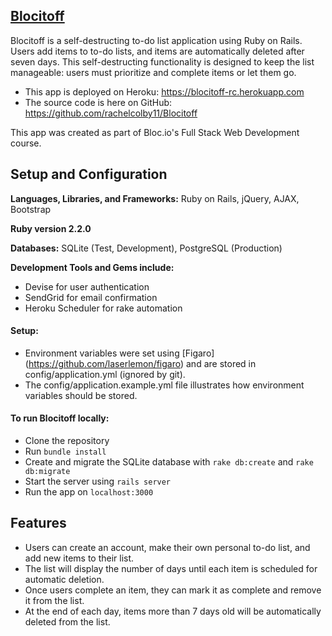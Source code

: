 ## [Blocitoff](https://blocitoff-rc.herokuapp.com/)

Blocitoff is a self-destructing to-do list application using Ruby on Rails. Users add items to to-do lists, and items are automatically deleted after seven days. This self-destructing functionality is designed to keep the list manageable: users must prioritize and complete items or let them go.

* This app is deployed on Heroku: https://blocitoff-rc.herokuapp.com
* The source code is here on GitHub: https://github.com/rachelcolby11/Blocitoff

This app was created as part of Bloc.io's Full Stack Web Development course.

## Setup and Configuration
**Languages, Libraries, and Frameworks:** Ruby on Rails, jQuery, AJAX, Bootstrap

**Ruby version 2.2.0**

**Databases:** SQLite (Test, Development), PostgreSQL (Production)

**Development Tools and Gems include:** 
* Devise for user authentication
* SendGrid for email confirmation
* Heroku Scheduler for rake automation

#### **Setup:**
* Environment variables were set using [Figaro] (https://github.com/laserlemon/figaro) and are stored in config/application.yml (ignored by git).
* The config/application.example.yml file illustrates how environment variables should be stored.

#### **To run Blocitoff locally:**
* Clone the repository
* Run `bundle install`
* Create and migrate the SQLite database with `rake db:create` and `rake db:migrate`
* Start the server using `rails server`
* Run the app on `localhost:3000` 

## Features
* Users can create an account, make their own personal to-do list, and add new items to their list.
* The list will display the number of days until each item is scheduled for automatic deletion.
* Once users complete an item, they can mark it as complete and remove it from the list.
* At the end of each day, items more than 7 days old will be automatically deleted from the list.
